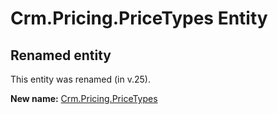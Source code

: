 # Crm.Pricing.PriceTypes Entity

## Renamed entity

This entity was renamed (in v.25).

**New name:** [Crm.Pricing.PriceTypes](Crm.Pricing.PriceTypes.md)
